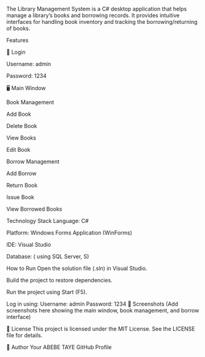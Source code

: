 The Library Management System is a C# desktop application that helps manage a library’s books and borrowing records. It provides intuitive interfaces for handling book inventory and tracking the borrowing/returning of books.

Features

🔐 Login

Username: admin

Password: 1234

🖥️ Main Window

Book Management

 Add Book

 Delete Book

 View Books

Edit Book

Borrow Management

Add Borrow

 Return Book

 Issue Book

 View Borrowed Books

 Technology Stack
Language: C#

Platform: Windows Forms Application (WinForms)

IDE: Visual Studio

Database: ( using SQL Server, S)

How to Run
Open the solution file (.sln) in Visual Studio.

Build the project to restore dependencies.

Run the project using Start (F5).

Log in using:
Username: admin
Password: 1234
📸 Screenshots
(Add screenshots here showing the main window, book management, and borrow interface)

📄 License
This project is licensed under the MIT License.
See the LICENSE file for details.

👤 Author
Your ABEBE TAYE
GitHub Profile
